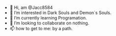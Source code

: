 - 👋 Hi, am @Jacc8584
- 👀 I’m interested in Dark Souls and Demon´s Souls.
- 🌱 I’m currently learning Programation.
- 💞️ I’m looking to collaborate on nothing.
- 📫 how to get to me: by a path.


<!---
Jacc8584/Jacc8584 is a ✨ special ✨ repository because its `README.md` (this file) appears on your GitHub profile.
You can click the Preview link to take a look at your changes.
--->
